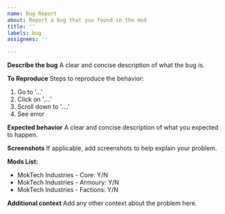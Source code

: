 ```yaml
---
name: Bug Report
about: Report a bug that you found in the mod
title: ''
labels: bug
assignees: ''

---
```


**Describe the bug**
A clear and concise description of what the bug is.

**To Reproduce**
Steps to reproduce the behavior:
1. Go to '...'
2. Click on '....'
3. Scroll down to '....'
4. See error

**Expected behavior**
A clear and concise description of what you expected to happen.

**Screenshots**
If applicable, add screenshots to help explain your problem.

**Mods List:**
 - MokTech Industries - Core: Y/N
 - MokTech Industries - Armoury: Y/N
 - MokTech Industries - Factions: Y/N

**Additional context**
Add any other context about the problem here.
